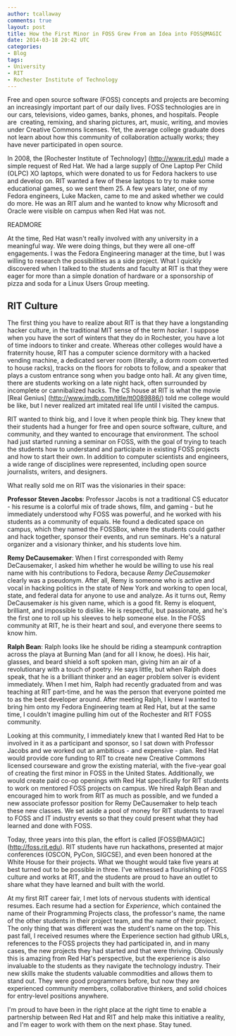 ```yaml
---
author: tcallaway
comments: true
layout: post
title: How the First Minor in FOSS Grew From an Idea into FOSS@MAGIC
date: 2014-03-18 20:42 UTC
categories:
- Blog
tags:
- University
- RIT
- Rochester Institute of Technology
---
```

Free and open source software (FOSS) concepts and projects are becoming an increasingly important part of our daily lives. FOSS technologies are in our cars, televisions, video games, banks, phones, and hospitals. People are  creating, remixing, and sharing pictures, art, music, writing, and movies under Creative Commons licenses. Yet, the average college graduate does not learn about how this community of collaboration actually works; they have never participated in open source.

In 2008, the [Rochester Institute of Technology] (http://www.rit.edu) made a simple request of Red Hat. We had a large supply of One Laptop Per Child (OLPC) XO laptops, which were donated to us for Fedora hackers to use and develop on. RIT wanted a few of these laptops to try to make some educational games, so we sent them 25. A few years later, one of my Fedora engineers, Luke Macken, came to me and asked whether we could do more. He was an RIT alum and he wanted to know why Microsoft and Oracle were visible on campus when Red Hat was not. 

READMORE

At the time, Red Hat wasn't really involved with any university in a meaningful way. We were doing things, but they were all one-off engagements. I was the Fedora Engineering manager at the time, but I was willing to research the possibilities as a side project. What I quickly discovered when I talked to the students and faculty at RIT is that they were eager for more than a simple donation of hardware or a sponsorship of pizza and soda for a Linux Users Group meeting.  

## RIT Culture

The first thing you have to realize about RIT is that they have a longstanding hacker culture, in the traditional MIT sense of the term *hacker*. I suppose when you have the sort of winters that they do in Rochester, you have a lot of time indoors to tinker and create. Whereas other colleges would have a fraternity house, RIT has a computer science dormitory with a hacked vending machine, a dedicated server room (literally, a dorm room converted to house racks), tracks on the floors for robots to follow, and a speaker that plays a custom entrance song when you badge onto hall. At any given time, there are students working on a late night hack, often surrounded by incomplete or cannibalized hacks. The CS house at RIT is what the movie [Real Genius] (http://www.imdb.com/title/tt0089886/) told me college would be like, but I never realized art imitated real life until I visited the campus.  

RIT wanted to think big, and I love it when people think big. They knew that their students had a hunger for free and open source software, culture, and community, and they wanted to encourage that environment. The school had just started running a seminar on FOSS, with the goal of trying to teach the students how to understand and participate in existing FOSS projects and how to start their own. In addition to computer scientists and engineers, a wide range of disciplines were represented, including open source journalists, writers, and designers.  

What really sold me on RIT was the visionaries in their space:

**Professor Steven Jacobs**: Professor Jacobs is not a traditional CS educator - his resume is a colorful mix of trade shows, film, and gaming - but he immediately understood why FOSS was powerful, and he worked with his students as a community of equals. He found a dedicated space on campus, which they named the FOSSBox, where the students could gather and hack together, sponsor their events, and run seminars. He's a natural organizer and a visionary thinker, and his students love him.

**Remy DeCausemaker**: When I first corresponded with Remy DeCausemaker, I asked him whether he would be willing to use his real name with his contributions to Fedora, because *Remy DeCausemaker* clearly was a pseudonym. After all, Remy is someone who is active and vocal in hacking politics in the state of New York and working to open local, state, and federal data for anyone to use and analyze. As it turns out, Remy DeCausemaker *is* his given name, which is a good fit. Remy is eloquent, brilliant, and impossible to dislike. He is respectful, but passionate, and he's the first one to roll up his sleeves to help someone else. In the FOSS community at RIT, he is their heart and soul, and everyone there seems to know him.

**Ralph Bean**: Ralph looks like he should be riding a steampunk contraption across the playa at Burning Man (and for all I know, he does). His hair, glasses, and beard shield a soft spoken man, giving him an air of a revolutionary with a touch of poetry. He says little, but when Ralph does speak, that he is a brilliant thinker and an eager problem solver is evident immediately. When I met him, Ralph had recently graduated from and was teaching at RIT part-time, and he was the person that everyone pointed me to as the best developer around. After meeting Ralph, I knew I wanted to bring him onto my Fedora Engineering team at Red Hat, but at the same time, I couldn't imagine pulling him out of the Rochester and RIT FOSS community.

Looking at this community, I immediately knew that I wanted Red Hat to be involved in it as a participant and sponsor, so I sat down with Professor Jacobs and we worked out an ambitious - and expensive - plan. Red Hat would provide core funding to RIT to create new Creative Commons licensed courseware and grow the existing material, with the five-year goal of creating the first minor in FOSS in the United States. Additionally, we would create paid co-op openings with Red Hat specifically for RIT students to work on mentored FOSS projects on campus. We hired Ralph Bean and encouraged him to work from RIT as much as possible, and we funded a new associate professor position for Remy DeCausemaker to help teach these new classes. We set aside a pool of money for RIT students to travel to FOSS and IT industry events so that they could present what they had learned and done with FOSS.  

Today, three years into this plan, the effort is called [FOSS@MAGIC] (http://foss.rit.edu). RIT students have run hackathons, presented at major conferences (OSCON, PyCon, SIGCSE), and even been honored at the White House for their projects. What we thought would take five years at best turned out to be possible in three. I've witnessed a flourishing of FOSS culture and works at RIT, and the students are proud to have an outlet to share what they have learned and built with the world.

At my first RIT career fair, I met lots of nervous students with identical resumes. Each resume had a section for *Experience*, which contained the name of their Programming Projects class, the professor's name, the name of the other students in their project team, and the name of their project. The only thing that was different was the student's name on the top. This past fall, I received resumes where the Experience section had github URLs, references to the FOSS projects they had participated in, and in many cases, the new projects they had started and that were thriving. Obviously this is amazing from Red Hat's perspective, but the experience is also invaluable to the students as they navigate the technology industry. Their new skills make the students valuable commodities and allows them to stand out. They were good programmers before, but now they are experienced community members, collaborative thinkers, and solid choices for entry-level positions anywhere.

I'm proud to have been in the right place at the right time to enable a partnership between Red Hat and RIT and help make this initiative a reality, and I'm eager to work with them on the next phase. Stay tuned.
